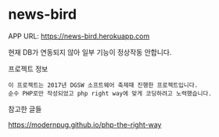 # news-bird


APP URL: https://news-bird.herokuapp.com

현재 DB가 연동되지 않아 일부 기능이 정상작동 안합니다.

프로젝트 정보
```text
이 프로젝트는 2017년 DGSW 소프트웨어 축제때 진행한 프로젝트입니다.
순수 PHP로만 작성되었고 php right way에 맞게 코딩하려고 노력했습니다.
```

참고한 글들

https://modernpug.github.io/php-the-right-way